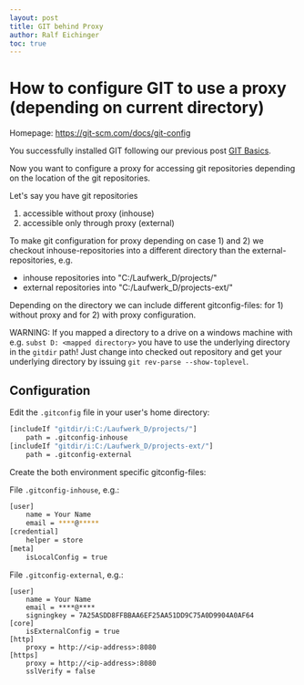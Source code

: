 ```yaml
---
layout: post
title: GIT behind Proxy
author: Ralf Eichinger
toc: true
---
```


# How to configure GIT to use a proxy (depending on current directory)

Homepage: <https://git-scm.com/docs/git-config>

You successfully installed GIT following our previous post [GIT Basics](2024-05-08-git-proxy.md).

Now you want to configure a proxy for accessing git repositories depending on the location of the git repositories.

Let's say you have git repositories

1. accessible without proxy (inhouse)
2. accessible only through proxy (external)

To make git configuration for proxy depending on case 1) and 2) we checkout inhouse-repositories into a different directory than the external-repositories, e.g.

* inhouse repositories into "C:/Laufwerk_D/projects/"
* external repositories into "C:/Laufwerk_D/projects-ext/"

Depending on the directory we can include different gitconfig-files: for 1) without proxy and for 2) with proxy configuration.

WARNING: If you mapped a directory to a drive on a windows machine with e.g. `subst D: <mapped directory>` you have to use the underlying directory in the `gitdir` path! Just change into checked out repository and get your underlying directory by issuing `git rev-parse --show-toplevel`.

## Configuration

Edit the `.gitconfig` file in your user's home directory:

```sh
[includeIf "gitdir/i:C:/Laufwerk_D/projects/"]
	path = .gitconfig-inhouse
[includeIf "gitdir/i:C:/Laufwerk_D/projects-ext/"]
	path = .gitconfig-external
```

Create the both environment specific gitconfig-files:

File `.gitconfig-inhouse`, e.g.:

```sh
[user]
	name = Your Name
	email = ****@*****
[credential]
	helper = store
[meta]
	isLocalConfig = true
```

File `.gitconfig-external`, e.g.:

```shell
[user]
	name = Your Name
	email = ****@****
	signingkey = 7A25ASDD8FFBBAA6EF25AA51DD9C75A0D9904A0AF64
[core]
	isExternalConfig = true
[http]
	proxy = http://<ip-address>:8080
[https]
	proxy = http://<ip-address>:8080
	sslVerify = false
```